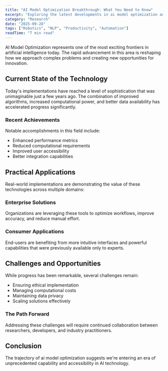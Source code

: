 ```yaml
---
title: "AI Model Optimization Breakthrough: What You Need to Know"
excerpt: "Exploring the latest developments in ai model optimization and their implications for the future of artificial intelligence and automation."
category: "Research"
date: "2025-09-28"
tags: ["Robotics", "NLP", "Productivity", "Automation"]
readTime: "7 min read"
---
```


AI Model Optimization represents one of the most exciting frontiers in artificial intelligence today. The rapid advancement in this area is reshaping how we approach complex problems and creating new opportunities for innovation.

## Current State of the Technology

Today's implementations have reached a level of sophistication that was unimaginable just a few years ago. The combination of improved algorithms, increased computational power, and better data availability has accelerated progress significantly.

### Recent Achievements

Notable accomplishments in this field include:
- Enhanced performance metrics
- Reduced computational requirements
- Improved user accessibility
- Better integration capabilities

## Practical Applications

Real-world implementations are demonstrating the value of these technologies across multiple domains:

### Enterprise Solutions
Organizations are leveraging these tools to optimize workflows, improve accuracy, and reduce manual effort.

### Consumer Applications
End-users are benefiting from more intuitive interfaces and powerful capabilities that were previously available only to experts.

## Challenges and Opportunities

While progress has been remarkable, several challenges remain:
- Ensuring ethical implementation
- Managing computational costs
- Maintaining data privacy
- Scaling solutions effectively

### The Path Forward

Addressing these challenges will require continued collaboration between researchers, developers, and industry practitioners.

## Conclusion

The trajectory of ai model optimization suggests we're entering an era of unprecedented capability and accessibility in AI technology.